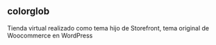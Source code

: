 ## colorglob
Tienda virtual realizado como tema hijo de Storefront, tema original de Woocommerce en WordPress
